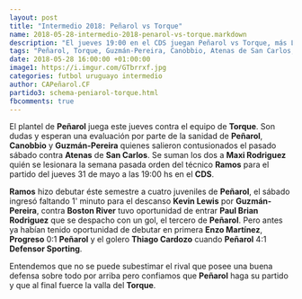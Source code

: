 ```yaml
---
layout: post
title: "Intermedio 2018: Peñarol vs Torque"
name: 2018-05-28-intermedio-2018-penarol-vs-torque.markdown
description: "El jueves 19:00 en el CDS juegan Peñarol vs Torque, más Leo Ramos hizo debutar cuatro juveniles con la primera el 2018."
tags: "Peñarol, Torque, Guzmán-Pereira, Canobbio, Atenas de San Carlos, Maxi Rodriguez, Ramos, CDS, Kevin Lewis, Boston River, Paul Brian Rodriguez, Enzo Martínez, Progreso, Thiago Cardozo, Defensor Sporting"
date: 2018-05-28 16:00:00 +01:00:00
image1: https://i.imgur.com/GTbrrxf.jpg
categories: futbol uruguayo intermedio
author: CAPeñarol.CF
partido3: schema-peniarol-torque.html
fbcomments: true
---
```


El plantel de <strong>Peñarol</strong> juega este jueves contra el equipo de <strong>Torque</strong>. Son dudas y esperan una evaluación por parte de la sanidad de <strong>Peñarol</strong>, <strong>Canobbio</strong> y <strong>Guzmán-Pereira</strong> quienes salieron contusionados el pasado sábado contra <strong>Atenas</strong> de <strong>San Carlos</strong>. Se suman los dos a <strong>Maxi Rodriguez</strong> quién se lesionara la semana pasada orden del técnico <strong>Ramos</strong> para el partido del jueves 31 de mayo a las 19:00 hs en el <strong>CDS</strong>.

<strong>Ramos</strong> hizo debutar éste semestre a cuatro juveniles de <strong>Peñarol</strong>, el sábado  ingresó faltando 1' minuto para el descanso <strong>Kevin Lewis</strong> por <strong>Guzmán-Pereira</strong>, contra <strong>Boston River</strong> tuvo oportunidad de entrar <strong>Paul Brian Rodriguez</strong> que se despacho con un gol, el tercero de <strong>Peñarol</strong>. Pero antes ya habían tenido oportunidad de debutar en primera <strong>Enzo Martínez</strong>, <strong>Progreso</strong> 0:1 <strong>Peñarol</strong> y el golero <strong>Thiago Cardozo</strong> cuando <strong>Peñarol</strong> 4:1 <strong>Defensor Sporting</strong>.

Entendemos que no se puede subestimar el rival que posee una buena defensa sobre todo por arriba pero confiamos que <strong>Peñarol</strong> haga su partido y que al final fuerce la valla del <strong>Torque</strong>.

